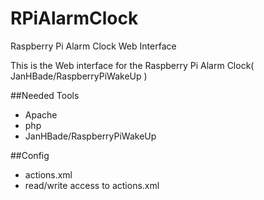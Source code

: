 RPiAlarmClock
=============

Raspberry Pi Alarm Clock Web Interface


This is the Web interface for the Raspberry Pi Alarm Clock( JanHBade/RaspberryPiWakeUp )

##Needed Tools
* Apache
* php
* JanHBade/RaspberryPiWakeUp

##Config

* actions.xml
* read/write access to actions.xml
